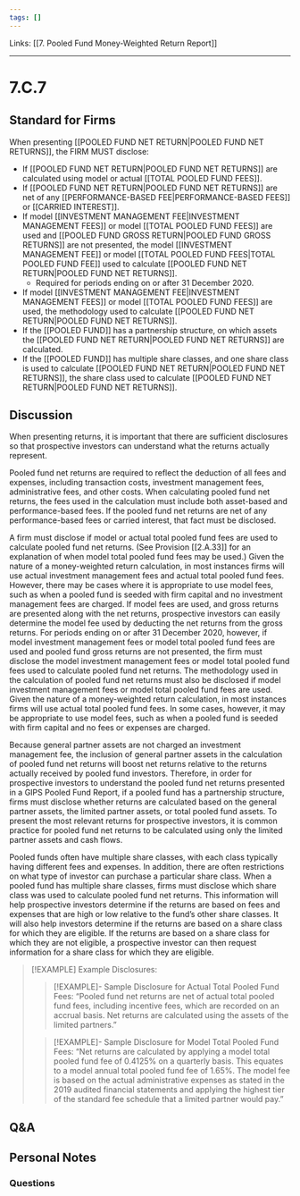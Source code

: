 ```yaml
---
tags: []
---
```

Links: [[7. Pooled Fund Money-Weighted Return Report]]
___
# 7.C.7
## Standard for Firms
When presenting [[POOLED FUND NET RETURN|POOLED FUND NET RETURNS]], the FIRM MUST disclose:
- If [[POOLED FUND NET RETURN|POOLED FUND NET RETURNS]] are calculated using model or actual [[TOTAL POOLED FUND FEES]].
- If [[POOLED FUND NET RETURN|POOLED FUND NET RETURNS]] are net of any [[PERFORMANCE-BASED FEE|PERFORMANCE-BASED FEES]] or [[CARRIED INTEREST]].
- If model [[INVESTMENT MANAGEMENT FEE|INVESTMENT MANAGEMENT FEES]] or model [[TOTAL POOLED FUND FEES]] are used and [[POOLED FUND GROSS RETURN|POOLED FUND GROSS RETURNS]] are not presented, the model [[INVESTMENT MANAGEMENT FEE]] or model [[TOTAL POOLED FUND FEES|TOTAL POOLED FUND FEE]] used to calculate [[POOLED FUND NET RETURN|POOLED FUND NET RETURNS]].
	- Required for periods ending on or after 31 December 2020.
- If model [[INVESTMENT MANAGEMENT FEE|INVESTMENT MANAGEMENT FEES]] or model [[TOTAL POOLED FUND FEES]] are used, the methodology used to calculate [[POOLED FUND NET RETURN|POOLED FUND NET RETURNS]].
- If the [[POOLED FUND]] has a partnership structure, on which assets the [[POOLED FUND NET RETURN|POOLED FUND NET RETURNS]] are calculated.
- If the [[POOLED FUND]] has multiple share classes, and one share class is used to calculate [[POOLED FUND NET RETURN|POOLED FUND NET RETURNS]], the share class used to calculate [[POOLED FUND NET RETURN|POOLED FUND NET RETURNS]].
## Discussion
When presenting returns, it is important that there are sufficient disclosures so that prospective investors can understand what the returns actually represent.

Pooled fund net returns are required to reflect the deduction of all fees and expenses, including transaction costs, investment management fees, administrative fees, and other costs. When calculating pooled fund net returns, the fees used in the calculation must include both asset-based and performance-based fees. If the pooled fund net returns are net of any performance-based fees or carried interest, that fact must be disclosed.

A firm must disclose if model or actual total pooled fund fees are used to calculate pooled fund net returns. (See Provision [[2.A.33]] for an explanation of when model total pooled fund fees may be used.) Given the nature of a money-weighted return calculation, in most instances firms will use actual investment management fees and actual total pooled fund fees. However, there may be cases where it is appropriate to use model fees, such as when a pooled fund is seeded with firm capital and no investment management fees are charged. If model fees are used, and gross returns are presented along with the net returns, prospective investors can easily determine the model fee used by deducting the net returns from the gross returns. For periods ending on or after 31 December 2020, however, if model investment management fees or model total pooled fund fees are used and pooled fund gross returns are not presented, the firm must disclose the model investment management fees or model total pooled fund fees used to calculate pooled fund net returns. The methodology used in the calculation of pooled fund net returns must also be disclosed if model investment management fees or model total pooled fund fees are used. Given the nature of a money-weighted return calculation, in most instances firms will use actual total pooled fund fees. In some cases, however, it may be appropriate to use model fees, such as when a pooled fund is seeded with firm capital and no fees or expenses are charged.

Because general partner assets are not charged an investment management fee, the inclusion of general partner assets in the calculation of pooled fund net returns will boost net returns relative to the returns actually received by pooled fund investors. Therefore, in order for prospective investors to understand the pooled fund net returns presented in a GIPS Pooled Fund Report, if a pooled fund has a partnership structure, firms must disclose whether returns are calculated based on the general partner assets, the limited partner assets, or total pooled fund assets. To present the most relevant returns for prospective investors, it is common practice for pooled fund net returns to be calculated using only the limited partner assets and cash flows.

Pooled funds often have multiple share classes, with each class typically having different fees and expenses. In addition, there are often restrictions on what type of investor can purchase a particular share class. When a pooled fund has multiple share classes, firms must disclose which share class was used to calculate pooled fund net returns. This information will help prospective investors determine if the returns are based on fees and expenses that are high or low relative to the fund’s other share classes. It will also help investors determine if the returns are based on a share class for which they are eligible. If the returns are based on a share class for which they are not eligible, a prospective investor can then request information for a share class for which they are eligible.

> [!EXAMPLE] Example Disclosures:
> > [!EXAMPLE]- Sample Disclosure for Actual Total Pooled Fund Fees: 
> > “Pooled fund net returns are net of actual total pooled fund fees, including incentive fees, which are recorded on an accrual basis. Net returns are calculated using the assets of the limited partners.”
> 
> > [!EXAMPLE]- Sample Disclosure for Model Total Pooled Fund Fees: 
> > “Net returns are calculated by applying a model total pooled fund fee of 0.4125% on a quarterly basis. This equates to a model annual total pooled fund fee of 1.65%. The model fee is based on the actual administrative expenses as stated in the 2019 audited financial statements and applying the highest tier of the standard fee schedule that a limited partner would pay.”

## Q&A

## Personal Notes

### Questions
